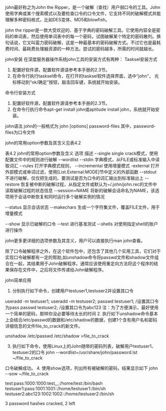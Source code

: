 

john最好称之为John the Ripper，是一个破解（查找）用户弱口令的工具。John使用字典或某个搜索模式以及要检查口令的口令文件，它支持不同的破解模式并能理解多种密码格式，比如DES变体、MD5和blowfish。
 
john the ripper是一款大受欢迎的、基于字典的密码破解工具。它使用内容全是密码的单词表，然后使用单词表中的每一个密码，试图破解某个特定的密码散列。换句话说，它又叫蛮力密码破解，这是一种最基本的密码破解方式。不过它也是最耗费时间、最耗费处理器资源的一种方法。尝试的密码越多，所需的时间就越长。
 
john安装
在深度服务器操作系统john工具的安装方式有两种：
Tasksel安装方式
1. 配置好软件源，配置软件源请参考本手册的2.3节。
2. 在命令行执行tasksel命令，在打开的tasksel软件选择界面，选中“john”，	光标移动到“ok/确定”按钮，敲击回车键，系统就开始安装。
 
命令行安装方式
1. 配置好软件源，配置软件源请参考本手册的2.3节。
2. 在命令行执行命令apt-get install john或aptitude 	install john，系统就开始安装。
 
 
john语法
john的一般格式为
john [options] password-files
 其中，password-files为口令文件
 
john的常用option参数及其含义见表4.2
 
表4.2 john的常用option参数及含义
选项
描述
--single 
single crack模式，使用配置文件中的规则进行破解
--wordlist
--stdin
字典模式，从FILE或标准输入中读取词汇
--rules
打开字典模式规则，
--incremental
使用增量模式
-external
打开外部模式或单词过滤，使用[List.External:MODE]节中定义的外部函数
--stdout
不进行破解，仅仅把生成的、要测试是否为口令的词汇输出到标准输出上
--restore
恢复被中断的破解过程，从指定文件或默认为~/.john/john.rec的文件中读取破解过程的状态信息
--session=NAME
将新的破解会话命名为NAME，该选项用于会话中断恢复和同时运行多个破解实例的情况
 
--status
显示会话状态
--makechars
生成一个字符集文件，覆盖FILE文件，用于增量模式
 
--show
显示已破解的口令
--test
进行基准测试
--shells
对使用指定shell的账户进行操作
 
john更多更详细的选项参数及其含义，用户可以直接执行man john查看。
 
 
除了口令破解程序之外，在这个软件包中，还包含了其他几个实用工具，它们对于实现口令破解都有一定的帮助,如unshadow命令将passwd文件和shadow文件组合在一起，其结果用于John破解程序。通常应该使用重定向方法将这个程序的结果保存在文件中，之后将文件传递给John破解程序。
 
 
john简单应用
1. 分别执行如下命令，创建用户testuser1,testuser2并设置其口令
 
useradd -m testuser1;
useradd -m testuser2;
passwd testuser1;       /设置其口令为pass
passwd testuser2;       /设置其口令为abc123
注：为了方便演示，最好使用一个简单的密码，那样你没必要等待太长的时间
2. 执行如下unshadow命令基本上会结合/etc/passwd的数据和/etc/shadow的数据，创建1个含有用户名和密码详细信息的文件file_to_crack的新文件。
 
unshadow /etc/passwd /etc/shadow >file_to_crack
 
3.  执行如下命令，使用Linux上的John随带的密码列表，破解用户testuser1、testuser2的口令
john --wordlist=/usr/share/john/password.lst ~/file_to_crack 
 
口令破解成功。
4. 使用show选项，列出所有被破解的密码，结果显示如下
john  --sow ~/file_to_crack 
 
test:pass:1000:1000:test,,,:/home/test:/bin/bash
testuser1:pass:1001:1001::/home/testuser1:/bin/sh
testuser2:abc123:1002:1002::/home/testuser2:/bin/sh
 
3 password hashes cracked, 2 left
 
